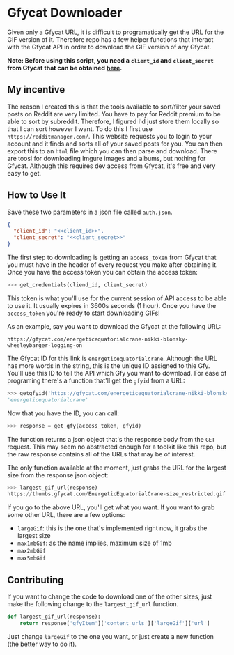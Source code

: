 # Gfycat Downloader
Given only a Gfycat URL, it is difficult to programatically get the URL for the GIF version of it.
Therefore repo has a few helper functions that interact with the Gfycat API in order to download the GIF version of any Gfycat. 

**Note: Before using this script, you need a `client_id` and `client_secret` from Gfycat that can be obtained [here](https://developers.gfycat.com/signup).**


## My incentive
The reason I created this is that the tools available to sort/filter your saved posts on Reddit are very limited.
You have to pay for Reddit premium to be able to sort by subreddit. 
Therefore, I figured I'd just store them locally so that I can sort however I want.
To do this I first use `https://redditmanager.com/`. 
This website requests you to login to your account and it finds and sorts all of your saved posts for you. 
You can then export this to an `html` file which you can then parse and download.
There are toosl for downloading Imgure images and albums, but nothing for Gfycat.
Although this requires dev access from Gfycat, it's free and very easy to get.

## How to Use It

Save these two parameters in a json file called `auth.json`.
```json
{
  "client_id": "<<client_id>>",
  "client_secret": "<<client_secret>>"
}
```

The first step to downloading is getting an `access_token` from Gfycat that you must have in the header of every request you make after obtaining it. Once you have the access token you can obtain the access token:

```python
>>> get_credentials(cliend_id, client_secret)
```

This token is what you'll use for the current session of API access to be able to use it. It usually expires in 3600s seconds (1 hour).
Once you have the `access_token` you're ready to start downloading GIFs!

As an example, say you want to download the Gfycat at the following URL:

```
https://gfycat.com/energeticequatorialcrane-nikki-blonsky-wheeleybarger-logging-on
```

The Gfycat ID for this link is `energeticequatorialcrane`.
Although the URL has more words in the string, this is the unique ID assigned to thie Gfy.
You'll use this ID to tell the API which Gfy you want to download.
For ease of programing there's a function that'll get the `gfyid` from a URL:

```python
>>> getgfyid('https://gfycat.com/energeticequatorialcrane-nikki-blonsky-wheeleybarger-logging-on')
'energeticequatorialcrane'
```

Now that you have the ID, you can call:

```python
>>> response = get_gfy(access_token, gfyid)
```

The function returns a json object that's the response body from the `GET` request.
This may seem no abstracted enough for a toolkit like this repo, but the raw response contains all of the URLs that may be of interest.

The only function available at the moment, just grabs the URL for the largest size from the response json object:

```python
>>> largest_gif_url(response)
https://thumbs.gfycat.com/EnergeticEquatorialCrane-size_restricted.gif
```

If you go to the above URL, you'll get what you want.
If you want to grab some other URL, there are a few options:
* `largeGif`: this is the one that's implemented right now, it grabs the largest size
* `max1mbGif`: as the name implies, maximum size of 1mb
* `max2mbGif`
* `max5mbGif`

## Contributing
If you want to change the code to download one of the other sizes, just make the following change to the `largest_gif_url` function.

```python
def largest_gif_url(response):
    return response['gfyItem']['content_urls']['largeGif']['url']
```
Just change `largeGif` to the one you want, or just create a new function (the better way to do it).

